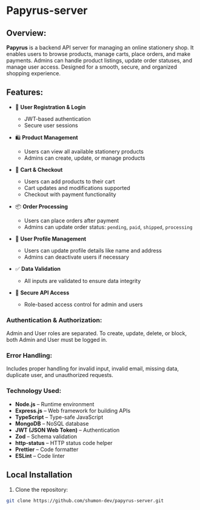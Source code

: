 # Papyrus-server

## Overview:

**Papyrus** is a backend API server for managing an online stationery shop. It enables users to browse products, manage carts, place orders, and make payments. Admins can handle product listings, update order statuses, and manage user access. Designed for a smooth, secure, and organized shopping experience.

## Features:

- 📝 **User Registration & Login**

  - JWT-based authentication
  - Secure user sessions

- 🛍️ **Product Management**

  - Users can view all available stationery products
  - Admins can create, update, or manage products

- 🛒 **Cart & Checkout**

  - Users can add products to their cart
  - Cart updates and modifications supported
  - Checkout with payment functionality

- 📦 **Order Processing**

  - Users can place orders after payment
  - Admins can update order status: `pending`, `paid`, `shipped`, `processing`

- 👤 **User Profile Management**

  - Users can update profile details like name and address
  - Admins can deactivate users if necessary

- ✅ **Data Validation**

  - All inputs are validated to ensure data integrity

- 🔐 **Secure API Access**
  - Role-based access control for admin and users

### Authentication & Authorization:

Admin and User roles are separated. To create, update, delete, or block, both Admin and User must be logged in.

### Error Handling:

Includes proper handling for invalid input, invalid email, missing data, duplicate user, and unauthorized requests.

### Technology Used:

- **Node.js** – Runtime environment
- **Express.js** – Web framework for building APIs
- **TypeScript** – Type-safe JavaScript
- **MongoDB** – NoSQL database
- **JWT (JSON Web Token)** – Authentication
- **Zod** – Schema validation
- **http-status** – HTTP status code helper
- **Prettier** – Code formatter
- **ESLint** – Code linter

## Local Installation

1. Clone the repository:

```bash
git clone https://github.com/shumon-dev/papyrus-server.git
```
